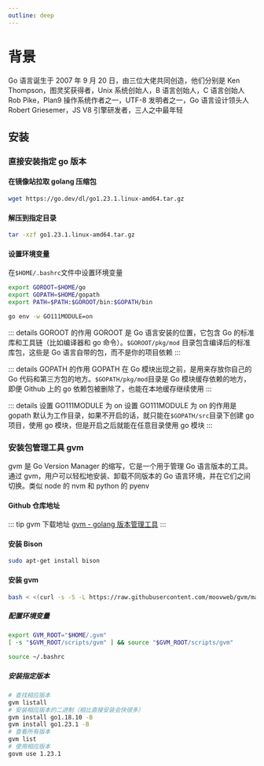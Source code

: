 ```yaml
---
outline: deep
---
```


# 背景

Go 语言诞生于 2007 年 9 月 20 日，由三位大佬共同创造，他们分别是
Ken Thompson，图灵奖获得者，Unix 系统创始人，B 语言创始人，C 语言创始人
Rob Pike，Plan9 操作系统作者之一，UTF-8 发明者之一，Go 语言设计领头人
Robert Griesemer，JS V8 引擎研发者，三人之中最年轻

## 安装

### 直接安装指定 go 版本

#### 在镜像站拉取 golang 压缩包

```bash
wget https://go.dev/dl/go1.23.1.linux-amd64.tar.gz
```

#### 解压到指定目录

```bash
tar -xzf go1.23.1.linux-amd64.tar.gz
```

#### 设置环境变量

在`$HOME/.bashrc`文件中设置环境变量

```bash
export GOROOT=$HOME/go
export GOPATH=$HOME/gopath
export PATH=$PATH:$GOROOT/bin:$GOPATH/bin
```

```bash
go env -w GO111MODULE=on
```

::: details GOROOT 的作用
GOROOT 是 Go 语言安装的位置，它包含 Go 的标准库和工具链（比如编译器和 go 命令）。`$GOROOT/pkg/mod` 目录包含编译后的标准库包，这些是 Go 语言自带的包，而不是你的项目依赖
:::

::: details GOPATH 的作用
GOPATH 在 Go 模块出现之前，是用来存放你自己的 Go 代码和第三方包的地方。`$GOPATH/pkg/mod`目录是 Go 模块缓存依赖的地方，即便 Github 上的 go 依赖包被删除了，也能在本地缓存继续使用
:::

::: details 设置 GO111MODULE 为 on
设置 GO111MODULE 为 on 的作用是 gopath 默认为工作目录，如果不开启的话，就只能在`$GOPATH/src`目录下创建 go 项目，使用 go 模块，但是开启之后就能在任意目录使用 go 模块
:::

### 安装包管理工具 gvm

gvm 是 Go Version Manager 的缩写，它是一个用于管理 Go 语言版本的工具。通过 gvm，用户可以轻松地安装、卸载不同版本的 Go 语言环境，并在它们之间切换。类似 node 的 nvm 和 python 的 pyenv

#### Github 仓库地址

::: tip gvm 下载地址
[gvm - golang 版本管理工具](https://github.com/moovweb/gvm)
:::

#### 安装 Bison

```bash
sudo apt-get install bison
```

#### 安装 gvm

```bash
bash < <(curl -s -S -L https://raw.githubusercontent.com/moovweb/gvm/master/binscripts/gvm-installer)
```

##### 配置环境变量

```bash
export GVM_ROOT="$HOME/.gvm"
[ -s "$GVM_ROOT/scripts/gvm" ] && source "$GVM_ROOT/scripts/gvm"
```

```bash
source ~/.bashrc
```

##### 安装指定版本

```bash
# 查找相应版本
gvm listall
# 安装相应版本的二进制（相比直接安装会快很多）
gvm install go1.18.10 -B
gvm install go1.23.1 -B
# 查看所有版本
gvm list
# 使用相应版本
govm use 1.23.1
```
